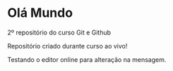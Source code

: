 # Olá Mundo
 2º repositório do curso Git e Github
 
 Repositório criado durante curso ao vivo!

 Testando o editor online para alteração na mensagem.
 
 
